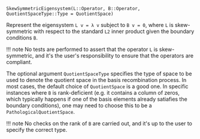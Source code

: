 ```
SkewSymmetricEigensystem(L::Operator, B::Operator, QuotientSpaceType::Type = QuotientSpace)
```

Represent the eigensystem `L v = λ v` subject to `B v = 0`, where `L` is skew-symmetric with respect to the standard `L2` inner product given the boundary conditions `B`.

!!! note
    No tests are performed to assert that the operator `L` is skew-symmetric, and it's the user's responsibility to ensure that the operators are compliant.


The optional argument `QuotientSpaceType` specifies the type of space to be used to denote the quotient space in the basis recombination process. In most cases, the default choice of `QuotientSpace` is a good one. In specific instances where `B` is rank-deficient (e.g. it contains a column of zeros, which typically happens if one of the basis elements already satiafies the boundary conditions), one may need to choose this to be a `PathologicalQuotientSpace`.

!!! note
    No checks on the rank of `B` are carried out, and it's up to the user to specify the correct type.

